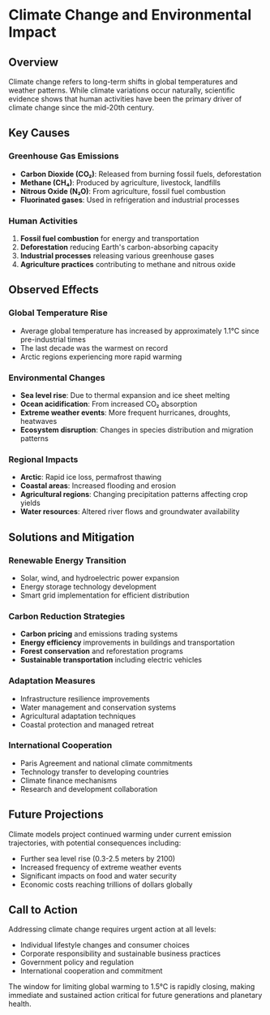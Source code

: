 # Climate Change and Environmental Impact

## Overview

Climate change refers to long-term shifts in global temperatures and weather patterns. While climate variations occur naturally, scientific evidence shows that human activities have been the primary driver of climate change since the mid-20th century.

## Key Causes

### Greenhouse Gas Emissions
- **Carbon Dioxide (CO₂)**: Released from burning fossil fuels, deforestation
- **Methane (CH₄)**: Produced by agriculture, livestock, landfills
- **Nitrous Oxide (N₂O)**: From agriculture, fossil fuel combustion
- **Fluorinated gases**: Used in refrigeration and industrial processes

### Human Activities
1. **Fossil fuel combustion** for energy and transportation
2. **Deforestation** reducing Earth's carbon-absorbing capacity
3. **Industrial processes** releasing various greenhouse gases
4. **Agriculture practices** contributing to methane and nitrous oxide

## Observed Effects

### Global Temperature Rise
- Average global temperature has increased by approximately 1.1°C since pre-industrial times
- The last decade was the warmest on record
- Arctic regions experiencing more rapid warming

### Environmental Changes
- **Sea level rise**: Due to thermal expansion and ice sheet melting
- **Ocean acidification**: From increased CO₂ absorption
- **Extreme weather events**: More frequent hurricanes, droughts, heatwaves
- **Ecosystem disruption**: Changes in species distribution and migration patterns

### Regional Impacts
- **Arctic**: Rapid ice loss, permafrost thawing
- **Coastal areas**: Increased flooding and erosion
- **Agricultural regions**: Changing precipitation patterns affecting crop yields
- **Water resources**: Altered river flows and groundwater availability

## Solutions and Mitigation

### Renewable Energy Transition
- Solar, wind, and hydroelectric power expansion
- Energy storage technology development
- Smart grid implementation for efficient distribution

### Carbon Reduction Strategies
- **Carbon pricing** and emissions trading systems
- **Energy efficiency** improvements in buildings and transportation
- **Forest conservation** and reforestation programs
- **Sustainable transportation** including electric vehicles

### Adaptation Measures
- Infrastructure resilience improvements
- Water management and conservation systems
- Agricultural adaptation techniques
- Coastal protection and managed retreat

### International Cooperation
- Paris Agreement and national climate commitments
- Technology transfer to developing countries
- Climate finance mechanisms
- Research and development collaboration

## Future Projections

Climate models project continued warming under current emission trajectories, with potential consequences including:
- Further sea level rise (0.3-2.5 meters by 2100)
- Increased frequency of extreme weather events
- Significant impacts on food and water security
- Economic costs reaching trillions of dollars globally

## Call to Action

Addressing climate change requires urgent action at all levels:
- Individual lifestyle changes and consumer choices
- Corporate responsibility and sustainable business practices
- Government policy and regulation
- International cooperation and commitment

The window for limiting global warming to 1.5°C is rapidly closing, making immediate and sustained action critical for future generations and planetary health.